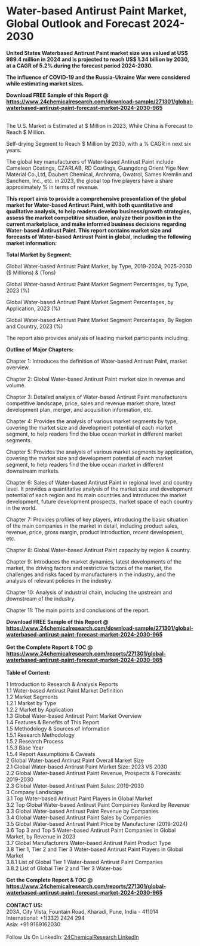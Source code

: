 <h1>Water-based Antirust Paint Market, Global Outlook and Forecast 2024-2030</h1><p>
<strong>United States Waterbased Antirust Paint market size was valued at US$ 989.4 million in 2024 and is projected to reach US$ 1.34 billion by 2030, at a CAGR of 5.2% during the forecast period 2024-2030.</strong></p><p>
</p><p><strong>The influence of COVID-19 and the Russia-Ukraine War were considered while estimating market sizes.</strong></p><div><b>Download FREE Sample of this Report @ 
            <a href="https://www.24chemicalresearch.com/download-sample/271301/global-waterbased-antirust-paint-forecast-market-2024-2030-965">
            https://www.24chemicalresearch.com/download-sample/271301/global-waterbased-antirust-paint-forecast-market-2024-2030-965</a></b></div><br><p>
The U.S. Market is Estimated at $ Million in 2023, While China is Forecast to Reach $ Million.</p><p>
Self-drying Segment to Reach $ Million by 2030, with a % CAGR in next six years.</p><p>
The global key manufacturers of Water-based Antirust Paint include Cameleon Coatings, CZARLAB, RD Coatings, Guangdong Orient Yige New Material Co.,Ltd, Daubert Chemical, Archroma, Owatrol, Sames Kremlin and Sanchem, Inc., etc. in 2023, the global top five players have a share approximately % in terms of revenue.</p><p>
<strong>This report aims to provide a comprehensive presentation of the global market for Water-based Antirust Paint, with both quantitative and qualitative analysis, to help readers develop business/growth strategies, assess the market competitive situation, analyze their position in the current marketplace, and make informed business decisions regarding Water-based Antirust Paint. This report contains market size and forecasts of Water-based Antirust Paint in global, including the following market information:</strong></p><p>
</p><p>
<strong>Total Market by Segment:</strong></p><p>
Global Water-based Antirust Paint Market, by Type, 2019-2024, 2025-2030 ($ Millions) &amp; (Tons)</p><p>
Global Water-based Antirust Paint Market Segment Percentages, by Type, 2023 (%)</p><p>
</p><p>
Global Water-based Antirust Paint Market Segment Percentages, by Application, 2023 (%)</p><p>
</p><p>
Global Water-based Antirust Paint Market Segment Percentages, By Region and Country, 2023 (%)</p><p>
</p><p>
The report also provides analysis of leading market participants including:</p><p>
</p><p>
</p><p>
</p><p><strong>Outline of Major Chapters:</strong></p><p>
</p><p>Chapter 1: Introduces the definition of Water-based Antirust Paint, market overview.</p><p>
Chapter 2: Global Water-based Antirust Paint market size in revenue and volume.</p><p>
Chapter 3: Detailed analysis of Water-based Antirust Paint manufacturers competitive landscape, price, sales and revenue market share, latest development plan, merger, and acquisition information, etc.</p><p>
Chapter 4: Provides the analysis of various market segments by type, covering the market size and development potential of each market segment, to help readers find the blue ocean market in different market segments.</p><p>
Chapter 5: Provides the analysis of various market segments by application, covering the market size and development potential of each market segment, to help readers find the blue ocean market in different downstream markets.</p><p>
Chapter 6: Sales of Water-based Antirust Paint in regional level and country level. It provides a quantitative analysis of the market size and development potential of each region and its main countries and introduces the market development, future development prospects, market space of each country in the world.</p><p>
Chapter 7: Provides profiles of key players, introducing the basic situation of the main companies in the market in detail, including product sales, revenue, price, gross margin, product introduction, recent development, etc.</p><p>
Chapter 8: Global Water-based Antirust Paint capacity by region &amp; country.</p><p>
Chapter 9: Introduces the market dynamics, latest developments of the market, the driving factors and restrictive factors of the market, the challenges and risks faced by manufacturers in the industry, and the analysis of relevant policies in the industry.</p><p>
Chapter 10: Analysis of industrial chain, including the upstream and downstream of the industry.</p><p>
Chapter 11: The main points and conclusions of the report.</p><div><b>Download FREE Sample of this Report @ 
            <a href="https://www.24chemicalresearch.com/download-sample/271301/global-waterbased-antirust-paint-forecast-market-2024-2030-965">
            https://www.24chemicalresearch.com/download-sample/271301/global-waterbased-antirust-paint-forecast-market-2024-2030-965</a></b></div><br><div><b>Get the Complete Report & TOC @ 
            <a href="https://www.24chemicalresearch.com/reports/271301/global-waterbased-antirust-paint-forecast-market-2024-2030-965">
            https://www.24chemicalresearch.com/reports/271301/global-waterbased-antirust-paint-forecast-market-2024-2030-965</a></b></div><br>
            <b>Table of Content:</b><p>1 Introduction to Research & Analysis Reports<br />
    1.1 Water-based Antirust Paint Market Definition<br />
    1.2 Market Segments<br />
        1.2.1 Market by Type<br />
        1.2.2 Market by Application<br />
    1.3 Global Water-based Antirust Paint Market Overview<br />
    1.4 Features & Benefits of This Report<br />
    1.5 Methodology & Sources of Information<br />
        1.5.1 Research Methodology<br />
        1.5.2 Research Process<br />
        1.5.3 Base Year<br />
        1.5.4 Report Assumptions & Caveats<br />
2 Global Water-based Antirust Paint Overall Market Size<br />
    2.1 Global Water-based Antirust Paint Market Size: 2023 VS 2030<br />
    2.2 Global Water-based Antirust Paint Revenue, Prospects & Forecasts: 2019-2030<br />
    2.3 Global Water-based Antirust Paint Sales: 2019-2030<br />
3 Company Landscape<br />
    3.1 Top Water-based Antirust Paint Players in Global Market<br />
    3.2 Top Global Water-based Antirust Paint Companies Ranked by Revenue<br />
    3.3 Global Water-based Antirust Paint Revenue by Companies<br />
    3.4 Global Water-based Antirust Paint Sales by Companies<br />
    3.5 Global Water-based Antirust Paint Price by Manufacturer (2019-2024)<br />
    3.6 Top 3 and Top 5 Water-based Antirust Paint Companies in Global Market, by Revenue in 2023<br />
    3.7 Global Manufacturers Water-based Antirust Paint Product Type<br />
    3.8 Tier 1, Tier 2 and Tier 3 Water-based Antirust Paint Players in Global Market<br />
        3.8.1 List of Global Tier 1 Water-based Antirust Paint Companies<br />
        3.8.2 List of Global Tier 2 and Tier 3 Water-bas</p><div><b>Get the Complete Report & TOC @ 
            <a href="https://www.24chemicalresearch.com/reports/271301/global-waterbased-antirust-paint-forecast-market-2024-2030-965">
            https://www.24chemicalresearch.com/reports/271301/global-waterbased-antirust-paint-forecast-market-2024-2030-965</a></b></div><br><b>CONTACT US:</b><br>
            203A, City Vista, Fountain Road, Kharadi, Pune, India - 411014<br>
            International: +1(332) 2424 294<br>
            Asia: +91 9169162030 <br><br>
            Follow Us On LinkedIn: <a href="https://www.linkedin.com/company/24chemicalresearch/">24ChemicalResearch LinkedIn</a>